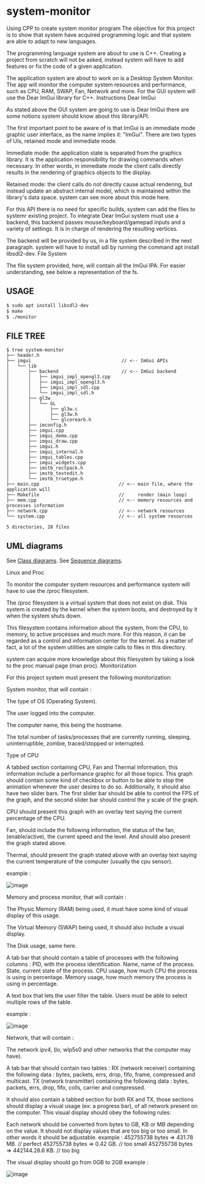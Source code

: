 # system-monitor
Using CPP to create system monitor program
The objective for this project is to show that system have acquired programming logic and that system are able to adapt to new languages.

The programming language system are about to use is C++. Creating a project from scratch will not be asked, instead system will have to add features or fix the code of a given application.

The application system are about to work on is a Desktop System Monitor. The app will monitor the computer system resources and performance, such as CPU, RAM, SWAP, Fan, Network and more. For the GUI system will use the Dear ImGui library for C++.
Instructions
Dear ImGui

As stated above the GUI system are going to use is Dear ImGui there are some notions system should know about this library/API.

The first important point to be aware of is that ImGui is an immediate mode graphic user interface, as the name implies it: "ImGui". There are two types of UIs, retained mode and immediate mode.

Immediate mode: the application state is separated from the graphics library. It is the application responsibility for drawing commands when necessary. In other words, in immediate mode the client calls directly results in the rendering of graphics objects to the display.

Retained mode: the client calls do not directly cause actual rendering, but instead update an abstract internal model, which is maintained within the library's data space. system can see more about this mode here.

For this API there is no need for specific builds, system can add the files to systemr existing project. To integrate Dear ImGui system must use a backend, this backend passes mouse/keyboard/gamepad inputs and a variety of settings. It is in charge of rendering the resulting vertices.

The backend will be provided by us, in a file system described in the next paragraph. system will have to install sdl by running the command apt install libsdl2-dev.
File System

The file system provided, here, will contain all the ImGui IPA. For easier understanding, see below a representation of the fs.
##  USAGE
```sh
$ sudo apt install libsdl2-dev
$ make
$ ./monitor
```

##  FILE TREE
```
$ tree system-monitor
├── header.h
├── imgui                                 // <-- ImGui APIs
│   └── lib
│       ├── backend                       // <-- ImGui backend
│       │   ├── imgui_impl_opengl3.cpp
│       │   ├── imgui_impl_opengl3.h
│       │   ├── imgui_impl_sdl.cpp
│       │   └── imgui_impl_sdl.h
│       ├── gl3w
│       │   └── GL
│       │       ├── gl3w.c
│       │       ├── gl3w.h
│       │       └── glcorearb.h
│       ├── imconfig.h
│       ├── imgui.cpp
│       ├── imgui_demo.cpp
│       ├── imgui_draw.cpp
│       ├── imgui.h
│       ├── imgui_internal.h
│       ├── imgui_tables.cpp
│       ├── imgui_widgets.cpp
│       ├── imstb_rectpack.h
│       ├── imstb_textedit.h
│       └── imstb_truetype.h
├── main.cpp                             // <-- main file, where the application will
├── Makefile                             //     render (main loop)
├── mem.cpp                              // <-- memory resources and processes information
├── network.cpp                          // <-- network resources
└── system.cpp                           // <-- all system resources

5 directories, 28 files
```
## UML diagrams


See [Class diagrams](docs/class_diagrams.md).
See [Sequence diagrams](docs/seq_diagrams.md).


Linux and Proc

To monitor the computer system resources and performance system will have to use the /proc filesystem.

The /proc filesystem is a virtual system that does not exist on disk. This system is created by the kernel when the system boots, and destroyed by it when the system shuts down.

This filesystem contains information about the system, from the CPU, to memory, to active processes and much more. For this reason, it can be regarded as a control and information center for the kernel. As a matter of fact, a lot of the system utilities are simple calls to files in this directory.

system can acquire more knowledge about this filesystem by taking a look to the proc manual page (man proc).
Monitorization

For this project system must present the following monitorization:

System monitor, that will contain :

The type of OS (Operating System).

The user logged into the computer.

The computer name, this being the hostname.

The total number of tasks/processes that are currently running, sleeping, uninterruptible, zombie, traced/stopped or interrupted.

Type of CPU

A tabbed section containing CPU, Fan and Thermal information, this information include a performance graphic for all those topics. This graph should contain some kind of checkbox or button to be able to stop the animation whenever the user desires to do so. Additionally, it should also have two slider bars. The first slider bar should be able to control the FPS of the graph, and the second slider bar should control the y scale of the graph.

CPU should present this graph with an overlay text saying the current percentage of the CPU.

Fan, should include the following information, the status of the fan, (enable/active), the current speed and the level. And should also present the graph stated above.

Thermal, should present the graph stated above with an overlay text saying the current temperature of the computer (usually the cpu sensor).

example :

![image](https://learn.zone01dakar.sn/git/root/public/media/branch/master/subjects/system-monitor/system.gif)

Memory and process monitor, that will contain :

The Physic Memory (RAM) being used, it must have some kind of visual display of this usage.

The Virtual Memory (SWAP) being used, it should also include a visual display.

The Disk usage, same here.

A tab bar that should contain a table of processes with the following columns :
            PID, with the process identification.
            Name, name of the process.
            State, current state of the process.
            CPU usage, how much CPU the process is using in percentage.
            Memory usage, how much memory the process is using in percentage.

A text box that lets the user filter the table.
            Users must be able to select multiple rows of the table.

example :

![image](https://learn.zone01dakar.sn/git/root/public/media/branch/master/subjects/system-monitor/mem.gif)

Network, that will contain :

The network ipv4, (lo, wlp5s0 and other networks that the computer may have).

A tab bar that should contain two tables :
            RX (network receiver) containing the following data : bytes, packets, errs, drop, fifo, frame, compressed and multicast.
            TX (network transmitter) containing the following data : bytes, packets, errs, drop, fifo, colls, carrier and compressed.

It should also contain a tabbed section for both RX and TX, those sections should display a visual usage (ex: a progress bar), of all network present on the computer. This visual display should obey the following rules:

Each network should be converted from bytes to GB, KB or MB depending on the value. It should not display values that are too big or too small. In other words it should be adjustable.
example :
            452755738 bytes => 431.78 MB. // perfect
            452755738 bytes => 0.42 GB. // too small
            452755738 bytes => 442144.28.6 KB. // too big

The visual display should go from 0GB to 2GB
example :

![image](https://learn.zone01dakar.sn/git/root/public/media/branch/master/subjects/system-monitor/network.gif)
